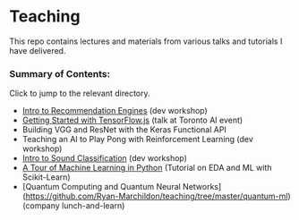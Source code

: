# Teaching

This repo contains lectures and materials from various talks and tutorials I have delivered. 

### Summary of Contents:
Click to jump to the relevant directory. 
* [Intro to Recommendation Engines](https://github.com/Ryan-Marchildon/teaching/tree/master/recommenders) (dev workshop)
* [Getting Started with TensorFlow.js](https://github.com/Ryan-Marchildon/teaching/tree/master/tfjs-torontoai-lecture) (talk at Toronto AI event)
* Building VGG and ResNet with the Keras Functional API
* Teaching an AI to Play Pong with Reinforcement Learning (dev workshop)
* [Intro to Sound Classification](https://github.com/Ryan-Marchildon/teaching/tree/master/sound-classification) (dev workshop)
* [A Tour of Machine Learning in Python](https://github.com/Ryan-Marchildon/teaching/tree/master/tour-of-ml-python) (Tutorial on EDA and ML with Scikit-Learn)
* [Quantum Computing and Quantum Neural Networks] (https://github.com/Ryan-Marchildon/teaching/tree/master/quantum-ml) (company lunch-and-learn)
